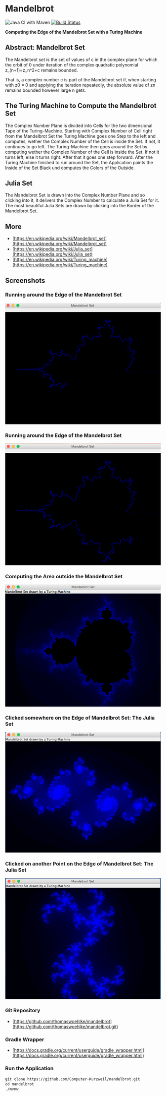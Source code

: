 # Mandelbrot

![Java CI with Maven](https://github.com/Computer-Kurzweil/mandelbrot/workflows/Java%20CI%20with%20Maven/badge.svg)
[![Build Status](https://travis-ci.com/Computer-Kurzweil/mandelbrot.svg?branch=master)](https://travis-ci.com/Computer-Kurzweil/mandelbrot)

**Computing the Edge of the Mandelbrot Set with a Turing Machine**

## Abstract: Mandelbrot Set

The Mandelbrot set is the set of values of c in the complex plane for which the orbit of 0
under iteration of the complex quadratic polynomial z_(n+1)=z_n^2+c remains bounded.

That is, a complex number c is part of the Mandelbrot set if, when starting with z0 = 0
and applying the iteration repeatedly, the absolute value of zn remains bounded
however large n gets.

## The Turing Machine to Compute the Mandelbrot Set
The Complex Number Plane is divided into Cells for the two dimensional Tape of the Turing-Machine.
Starting with Complex Number of Cell right from the Mandelbrot Set the Turing Machine goes one Step to the left and computes, wether the Complex Number of the Cell is inside the Set. If not, it continues to go left.
The Turing-Machine then goes around the Set by computing wether the Complex Number of the Cell is inside the Set. If not it turns left, else it turns right. After that it goes one step forward.
After the Turing Machine finished to run around the Set, the Application paints the Inside of the Set Black und computes the Colors of the Outside.

## Julia Set
The Mandelbrot Set is drawn into the Complex Number Plane and so clicking into it, it delivers the Complex Number to calculate a Julia Set for it.
The most beautiful Julia Sets are drawn by clicking into the Border of the Mandelbrot Set.

## More
* [https://en.wikipedia.org/wiki/Mandelbrot_set](https://en.wikipedia.org/wiki/Mandelbrot_set)
* [https://en.wikipedia.org/wiki/Julia_set](https://en.wikipedia.org/wiki/Julia_set)
* [https://en.wikipedia.org/wiki/Turing_machine](https://en.wikipedia.org/wiki/Turing_machine)

## Screenshots

### Running around the Edge of the Mandelbrot Set

![Running around the Edge of the Mandelbrot Set](img/screen01.png)

### Running around the Edge of the Mandelbrot Set

![Running around the Edge of the Mandelbrot Set](img/screen02.png)

### Computing the Area outside the Mandelbrot Set

![Computing the Area outside the Mandelbrot Set](img/screen03.png)

### Clicked somewhere on the Edge of Mandelbrot Set: The Julia Set

![Clicked somewhere on the Edge of Mandelbrot Set: The Julia Set](img/julia01.png)

### Clicked  on another Point on the Edge of Mandelbrot Set: The Julia Set

![Clicked on another Point on the Edge of Mandelbrot Set: The Julia Set](img/julia02.png)


### Git Repository
* [https://github.com/thomaswoehlke/mandelbrot](https://github.com/thomaswoehlke/mandelbrot.git)


### Gradle Wrapper
* [https://docs.gradle.org/current/userguide/gradle_wrapper.html](https://docs.gradle.org/current/userguide/gradle_wrapper.html)

### Run the Application
```
git clone https://github.com/Computer-Kurzweil/mandelbrot.git
cd mandelbrot
./mvnw
```
